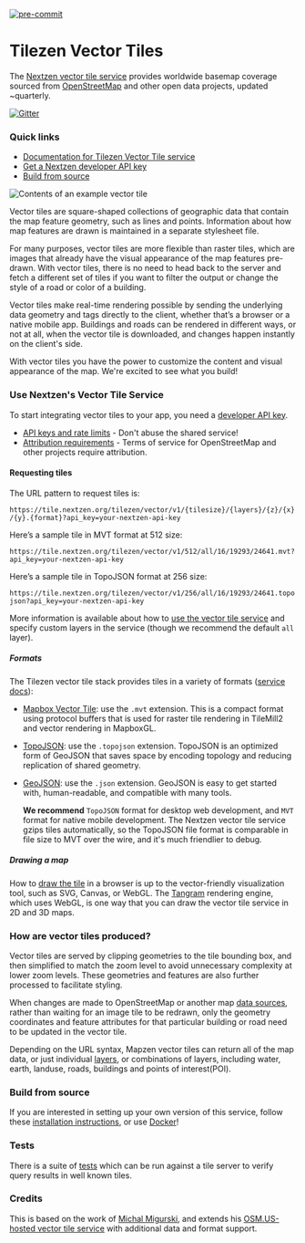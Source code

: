 [![pre-commit](https://img.shields.io/badge/pre--commit-enabled-brightgreen?logo=pre-commit&logoColor=white)](https://github.com/pre-commit/pre-commit)

# Tilezen Vector Tiles

The [Nextzen vector tile service](https://developers.nextzen.org/) provides worldwide basemap coverage sourced from [OpenStreetMap](http://www.openstreetmap.org) and other open data projects, updated ~quarterly.

[![Gitter](https://badges.gitter.im/tilezen/tilezen-chat.svg)](https://gitter.im/tilezen/tilezen-chat?utm_source=badge&utm_medium=badge&utm_campaign=pr-badge)

### Quick links

* [Documentation for Tilezen Vector Tile service](https://mapzen.com/documentation/vector-tiles/)
* [Get a Nextzen developer API key](https://developers.nextzen.org/)
* [Build from source](https://github.com/tilezen/vector-datasource#build-from-source)

![Contents of an example vector tile](docs/images/vector-tile-example.png)


Vector tiles are square-shaped collections of geographic data that contain the map feature geometry, such as lines and points. Information about how map features are drawn is maintained in a separate stylesheet file.

For many purposes, vector tiles are more flexible than raster tiles, which are images that already have the visual appearance of the map features pre-drawn. With vector tiles, there is no need to head back to the server and fetch a different set of tiles if you want to filter the output or change the style of a road or color of a building.

Vector tiles make real-time rendering possible by sending the underlying data geometry and tags directly to the client, whether that’s a browser or a native mobile app. Buildings and roads can be rendered in different ways, or not at all, when the vector tile is downloaded, and changes happen instantly on the client's side.

With vector tiles you have the power to customize the content and visual appearance of the map. We're excited to see what you build!

### Use Nextzen's Vector Tile Service

To start integrating vector tiles to your app, you need a [developer API key](https://developers.nextzen.org/).

* [API keys and rate limits](docs/api-keys-and-rate-limits.md) - Don't abuse the shared service!
* [Attribution requirements](docs/attribution.md) - Terms of service for OpenStreetMap and other projects require attribution.

#### Requesting tiles

The URL pattern to request tiles is:

`https://tile.nextzen.org/tilezen/vector/v1/{tilesize}/{layers}/{z}/{x}/{y}.{format}?api_key=your-nextzen-api-key`

Here’s a sample tile in MVT format at 512 size:

`https://tile.nextzen.org/tilezen/vector/v1/512/all/16/19293/24641.mvt?api_key=your-nextzen-api-key`

Here’s a sample tile in TopoJSON format at 256 size:

`https://tile.nextzen.org/tilezen/vector/v1/256/all/16/19293/24641.topojson?api_key=your-nextzen-api-key`


More information is available about how to [use the vector tile service](docs/use-service.md) and specify custom layers in the service (though we recommend the default `all` layer).

##### Formats

The Tilezen vector tile stack provides tiles in a variety of formats ([service docs](docs/use-service.md#formats)):

* [Mapbox Vector Tile](https://github.com/mapbox/vector-tile-spec): use the `.mvt` extension. This is a compact format using protocol buffers that is used for raster tile rendering in TileMill2 and vector rendering in MapboxGL.
* [TopoJSON](https://github.com/mbostock/topojson): use the `.topojson` extension. TopoJSON is an optimized form of GeoJSON that saves space by encoding topology and reducing replication of shared geometry.
* [GeoJSON](http://geojson.org): use the `.json` extension. GeoJSON is easy to get started with, human-readable, and compatible with many tools.

  **We recommend** `TopoJSON` format for desktop web development, and `MVT` format for native mobile development. The Nextzen vector tile service gzips tiles automatically, so the TopoJSON file format is comparable in file size to MVT over the wire, and it's much friendlier to debug.

##### Drawing a map

How to [draw the tile](docs/display-tiles.md) in a browser is up to the vector-friendly visualization tool, such as SVG, Canvas, or WebGL. The [Tangram](https://mapzen.com/projects/tangram) rendering engine, which uses WebGL, is one way that you can draw the vector tile service in 2D and 3D maps.

### How are vector tiles produced?

Vector tiles are served by clipping geometries to the tile bounding box, and then simplified to match the zoom level to avoid unnecessary complexity at lower zoom levels. These geometries and features are also further processed to facilitate styling.

When changes are made to OpenStreetMap or another map [data sources](docs/data-sources.md), rather than waiting for an image tile to be redrawn, only the geometry coordinates and feature attributes for that particular building or road need to be updated in the vector tile.

Depending on the URL syntax, Mapzen vector tiles can return all of the map data, or just individual [layers](docs/layers.md), or combinations of layers, including water, earth, landuse, roads, buildings and points of interest(POI).

### Build from source

If you are interested in setting up your own version of this service, follow these [installation instructions](https://github.com/tilezen/vector-datasource/wiki/Mapzen-Vector-Tile-Service), or use [Docker](https://github.com/tilezen/vector-datasource/blob/master/Dockerfile)!

### Tests

There is a suite of [tests](TESTS.md) which can be run against a tile server to verify query results in well known tiles.

### Credits

This is based on the work of [Michal Migurski](http://mike.teczno.com/), and extends his [OSM.US-hosted vector tile service](http://openstreetmap.us/~migurski/vector-datasource/) with additional data and format support.
